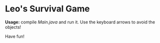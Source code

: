 # Leo's Survival Game


**Usage:** compile *Main.java* and run it. Use the keyboard arrows to avoid the objects!

Have fun!

